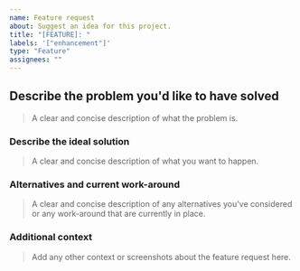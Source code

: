 ```yaml
---
name: Feature request
about: Suggest an idea for this project.
title: "[FEATURE]: "
labels: '["enhancement"]'
type: "Feature"
assignees: ""
---
```


## Describe the problem you'd like to have solved

> A clear and concise description of what the problem is.

### Describe the ideal solution

> A clear and concise description of what you want to happen.

### Alternatives and current work-around

> A clear and concise description of any alternatives you've considered or any
> work-around that are currently in place.

### Additional context

> Add any other context or screenshots about the feature request here.
